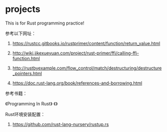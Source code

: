 # projects
This is for Rust programming practice!

参考以下网址：

1. https://rustcc.gitbooks.io/rustprimer/content/function/return_value.html

2. http://wiki.jikexueyuan.com/project/rust-primer/ffi/calling-ffi-function.html

3. http://rustbyexample.com/flow_control/match/destructuring/destructure_pointers.html

4. https://doc.rust-lang.org/book/references-and-borrowing.html

参考书籍：

《Programming In Rust》
《》

Rust环境安装配置：

1. https://github.com/rust-lang-nursery/rustup.rs


